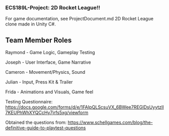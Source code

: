 ### ECS189L-Project: 2D Rocket League!!
For game documentation, see ProjectDocument.md
2D Rocket League clone made in Unity C#.

## Team Member Roles

Raymond - Game Logic, Gameplay Testing

Joseph - User Interface, Game Narrative

Cameron - Movement/Physics, Sound 

Julian - Input, Press Kit & Trailer

Frida - Animations and Visuals, Game feel


Testing Questionnaire: https://docs.google.com/forms/d/e/1FAIpQLScsuVX_6BWee7REGlDsUyytzlI7KEUPhWhXYQCcHy7jrfs5xg/viewform

Obtained the questions from: https://www.schellgames.com/blog/the-definitive-guide-to-playtest-questions
